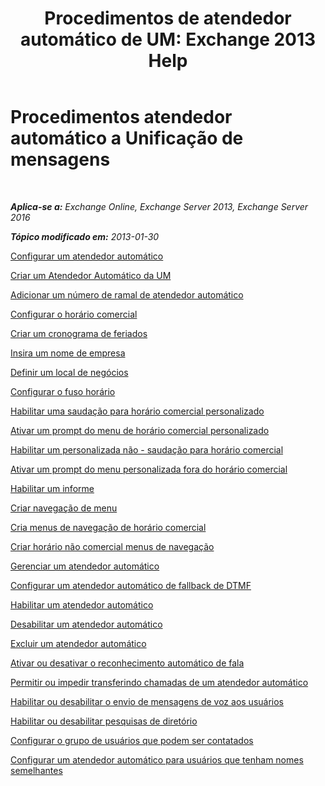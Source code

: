 ﻿---
title: 'Procedimentos de atendedor automático de UM: Exchange 2013 Help'
TOCTitle: Procedimentos atendedor automático a Unificação de mensagens
ms:assetid: 9e59d68f-e11a-49b0-ac6b-88061761fd45
ms:mtpsurl: https://technet.microsoft.com/pt-br/library/JJ822155(v=EXCHG.150)
ms:contentKeyID: 50556247
ms.date: 05/22/2018
mtps_version: v=EXCHG.150
ms.translationtype: MT
---

# Procedimentos atendedor automático a Unificação de mensagens

 

_**Aplica-se a:** Exchange Online, Exchange Server 2013, Exchange Server 2016_

_**Tópico modificado em:** 2013-01-30_

[Configurar um atendedor automático](set-up-a-um-auto-attendant-exchange-2013-help.md)

[Criar um Atendedor Automático da UM](create-a-um-auto-attendant-exchange-2013-help.md)

[Adicionar um número de ramal de atendedor automático](add-an-auto-attendant-extension-number-exchange-2013-help.md)

[Configurar o horário comercial](configure-business-hours-exchange-2013-help.md)

[Criar um cronograma de feriados](create-a-holiday-schedule-exchange-2013-help.md)

[Insira um nome de empresa](enter-a-business-name-exchange-2013-help.md)

[Definir um local de negócios](set-a-business-location-exchange-2013-help.md)

[Configurar o fuso horário](configure-the-time-zone-exchange-2013-help.md)

[Habilitar uma saudação para horário comercial personalizado](enable-a-customized-business-hours-greeting-exchange-2013-help.md)

[Ativar um prompt do menu de horário comercial personalizado](enable-a-customized-business-hours-menu-prompt-exchange-2013-help.md)

[Habilitar um personalizada não - saudação para horário comercial](enable-a-customized-non-business-hours-greeting-exchange-2013-help.md)

[Ativar um prompt do menu personalizada fora do horário comercial](enable-a-customized-non-business-hours-menu-prompt-exchange-2013-help.md)

[Habilitar um informe](enable-an-informational-announcement-exchange-2013-help.md)

[Criar navegação de menu](create-menu-navigation-exchange-2013-help.md)

[Cria menus de navegação de horário comercial](create-business-hours-navigation-menus-exchange-2013-help.md)

[Criar horário não comercial menus de navegação](create-non-business-hours-navigation-menus-exchange-2013-help.md)

[Gerenciar um atendedor automático](manage-a-um-auto-attendant-exchange-2013-help.md)

[Configurar um atendedor automático de fallback de DTMF](configure-a-dtmf-fallback-auto-attendant-exchange-2013-help.md)

[Habilitar um atendedor automático](enable-a-um-auto-attendant-exchange-2013-help.md)

[Desabilitar um atendedor automático](disable-a-um-auto-attendant-exchange-2013-help.md)

[Excluir um atendedor automático](delete-a-um-auto-attendant-exchange-2013-help.md)

[Ativar ou desativar o reconhecimento automático de fala](enable-or-disable-automatic-speech-recognition-exchange-2013-help.md)

[Permitir ou impedir transferindo chamadas de um atendedor automático](enable-or-prevent-transferring-calls-from-an-auto-attendant-exchange-2013-help.md)

[Habilitar ou desabilitar o envio de mensagens de voz aos usuários](enable-or-disable-sending-voice-messages-to-users-exchange-2013-help.md)

[Habilitar ou desabilitar pesquisas de diretório](enable-or-disable-directory-lookups-exchange-2013-help.md)

[Configurar o grupo de usuários que podem ser contatados](configure-the-group-of-users-that-can-be-contacted-exchange-2013-help.md)

[Configurar um atendedor automático para usuários que tenham nomes semelhantes](configure-an-auto-attendant-for-users-who-have-similar-names-exchange-2013-help.md)

